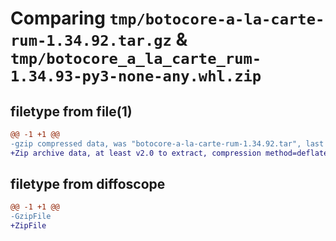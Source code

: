 # Comparing `tmp/botocore-a-la-carte-rum-1.34.92.tar.gz` & `tmp/botocore_a_la_carte_rum-1.34.93-py3-none-any.whl.zip`

## filetype from file(1)

```diff
@@ -1 +1 @@
-gzip compressed data, was "botocore-a-la-carte-rum-1.34.92.tar", last modified: Fri Apr 26 01:01:51 2024, max compression
+Zip archive data, at least v2.0 to extract, compression method=deflate
```

## filetype from diffoscope

```diff
@@ -1 +1 @@
-GzipFile
+ZipFile
```

